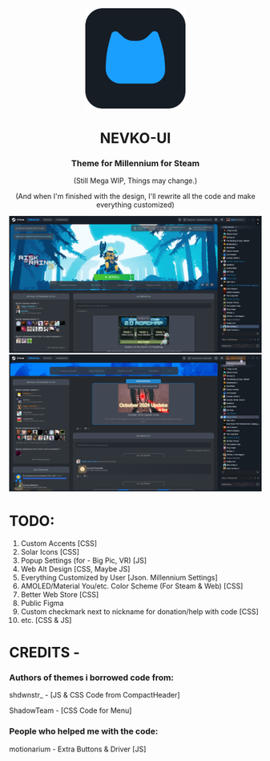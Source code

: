 <div align="center">

<img src="github/logo/newnevkologo.png" alt="nevkologo" width="200"/>

# NEVKO-UI
### Theme for Millennium for Steam

(Still Mega WIP, Things may change.)

(And when I'm finished with the design, I'll rewrite all the code and make everything customized)


<img src="github/screenshots/newscreenshot3.png" alt="screenshot"/>
<img src="github/screenshots/newscreenshotv.png" alt="screenshot"/>

</div>

 # TODO:
 1. Custom Accents [CSS]
 2. Solar Icons [CSS]
 3. Popup Settings (for - Big Pic, VR) [JS] 
 4. Web Alt Design [CSS, Maybe JS]
 5. Everything Customized by User [Json. Millennium Settings]
 6. AMOLED/Material You/etc. Color Scheme (For Steam & Web) [CSS]
 7. Better Web Store [CSS]
 8. Public Figma
 9. Custom checkmark next to nickname for donation/help with code [CSS]
 10. etc. [CSS & JS]

# CREDITS -
### Authors of themes i borrowed code from:

shdwnstr_ - [JS & CSS Code from CompactHeader]

ShadowTeam - [CSS Code for Menu]

### People who helped me with the code:

motionarium - Extra Buttons & Driver [JS]
